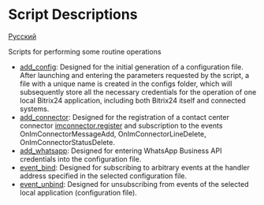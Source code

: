 # Script Descriptions

[Русский](README.ru.md)

Scripts for performing some routine operations

+ [add_config](add_config.py): Designed for the initial generation of a configuration file. After launching and entering the parameters requested by the script, a file with a unique name is created in the configs folder, which will subsequently store all the necessary credentials for the operation of one local Bitrix24 application, including both Bitrix24 itself and connected systems.
+ [add_connector](add_connector.py): Designed for the registration of a contact center connector [imconnector.register](https://training.bitrix24.com/rest_help/imconnector/methods/imconnector_register.php) and subscription to the events OnImConnectorMessageAdd, OnImConnectorLineDelete, OnImConnectorStatusDelete.
+ [add_whatsapp](add_whatsapp.py): Designed for entering WhatsApp Business API credentials into the configuration file.
+ [event_bind](event_bind.py): Designed for subscribing to arbitrary events at the handler address specified in the selected configuration file.
+ [event_unbind](event_unbind.py): Designed for unsubscribing from events of the selected local application (configuration file).
